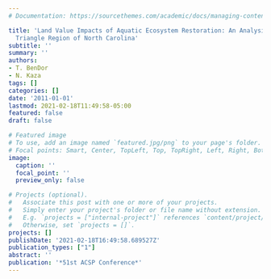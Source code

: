 ```yaml
---
# Documentation: https://sourcethemes.com/academic/docs/managing-content/

title: 'Land Value Impacts of Aquatic Ecosystem Restoration: An Analysis of the Research
  Triangle Region of North Carolina'
subtitle: ''
summary: ''
authors:
- T. BenDor
- N. Kaza
tags: []
categories: []
date: '2011-01-01'
lastmod: 2021-02-18T11:49:58-05:00
featured: false
draft: false

# Featured image
# To use, add an image named `featured.jpg/png` to your page's folder.
# Focal points: Smart, Center, TopLeft, Top, TopRight, Left, Right, BottomLeft, Bottom, BottomRight.
image:
  caption: ''
  focal_point: ''
  preview_only: false

# Projects (optional).
#   Associate this post with one or more of your projects.
#   Simply enter your project's folder or file name without extension.
#   E.g. `projects = ["internal-project"]` references `content/project/deep-learning/index.md`.
#   Otherwise, set `projects = []`.
projects: []
publishDate: '2021-02-18T16:49:58.689527Z'
publication_types: ["1"]
abstract: ''
publication: '*51st ACSP Conference*'
---
```

